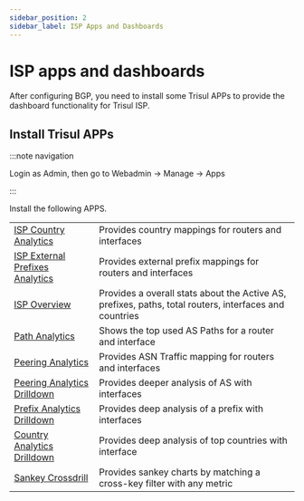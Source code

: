 ```yaml
---
sidebar_position: 2
sidebar_label: ISP Apps and Dashboards
---
```


# ISP apps and dashboards

After configuring BGP, you need to install some Trisul APPs to provide
the dashboard functionality for Trisul ISP.

## Install Trisul APPs

:::note navigation

Login as Admin, then go to Webadmin -\> Manage -\> Apps

:::

Install the following APPS.

|                                                                                                 |                                                                                                        |
| ----------------------------------------------------------------------------------------------- | ------------------------------------------------------------------------------------------------------ |
| [ISP Country Analytics](/docs/ug/isp/isp_analytics_dashboard#isp_country_analytics)             | Provides country mappings for routers and interfaces                                                   |
| [ISP External Prefixes Analytics](/docs/ug/isp/isp_analytics_dashboard#prefix_analytics)        | Provides external prefix mappings for routers and interfaces                                           |
| [ISP Overview](/docs/ug/isp/isp_analytics_dashboard#isp_overview)                               | Provides a overall stats about the Active AS, prefixes, paths, total routers, interfaces and countries |
| [Path Analytics](/docs/ug/isp/isp_analytics_dashboard#path_analytics)                           | Shows the top used AS Paths for a router and interface                                                 |
| [Peering Analytics](/docs/ug/isp/isp_analytics_dashboard#peering_analytics)                     | Provides ASN Traffic mapping for routers and interfaces                                                |
| [Peering Analytics Drilldown](/docs/ug/isp/isp_analytics_dashboard#peering_analytics_drilldown) | Provides deeper analysis of AS with interfaces                                                         |
| [Prefix Analytics Drilldown](/docs/ug/isp/isp_analytics_dashboard#prefix_analytics_drilldown)   | Provides deep analysis of a prefix with interfaces                                                     |
| [Country Analytics Drilldown](/docs/ug/isp/isp_analytics_dashboard#country-analytics-drilldown) | Provides deep analysis of top countries with interface                                                 |
| [Sankey Crossdrill](/docs/ug/isp/isp_analytics_dashboard#sankey_crossdrill)                     | Provides sankey charts by matching a cross-key filter with any metric                                  |
